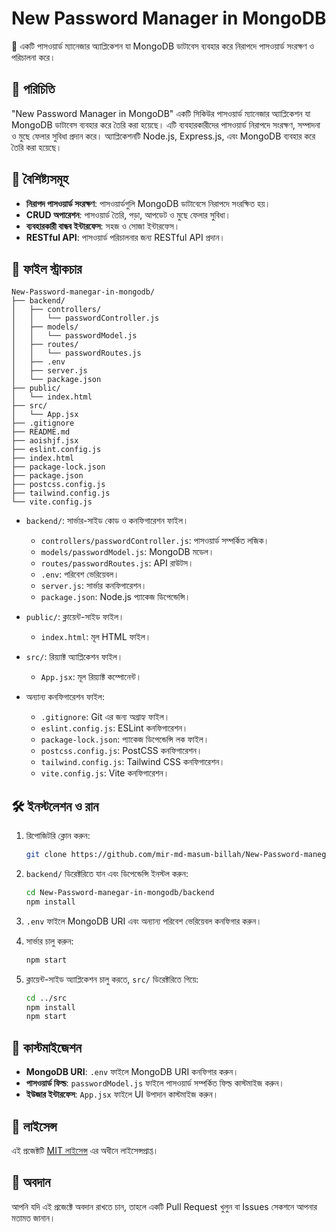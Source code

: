 # New Password Manager in MongoDB

🔐 একটি পাসওয়ার্ড ম্যানেজার অ্যাপ্লিকেশন যা MongoDB ডাটাবেস ব্যবহার করে নিরাপদে পাসওয়ার্ড সংরক্ষণ ও পরিচালনা করে।

## 📌 পরিচিতি

"New Password Manager in MongoDB" একটি সিকিউর পাসওয়ার্ড ম্যানেজার অ্যাপ্লিকেশন যা MongoDB ডাটাবেস ব্যবহার করে তৈরি করা হয়েছে। এটি ব্যবহারকারীদের পাসওয়ার্ড নিরাপদে সংরক্ষণ, সম্পাদনা ও মুছে ফেলার সুবিধা প্রদান করে। অ্যাপ্লিকেশনটি Node.js, Express.js, এবং MongoDB ব্যবহার করে তৈরি করা হয়েছে।

## 🚀 বৈশিষ্ট্যসমূহ

- **নিরাপদ পাসওয়ার্ড সংরক্ষণ**: পাসওয়ার্ডগুলি MongoDB ডাটাবেসে নিরাপদে সংরক্ষিত হয়।
- **CRUD অপারেশন**: পাসওয়ার্ড তৈরি, পড়া, আপডেট ও মুছে ফেলার সুবিধা।
- **ব্যবহারকারী বান্ধব ইন্টারফেস**: সহজ ও সোজা ইন্টারফেস।
- **RESTful API**: পাসওয়ার্ড পরিচালনার জন্য RESTful API প্রদান।

## 📂 ফাইল স্ট্রাকচার

```
New-Password-manegar-in-mongodb/
├── backend/
│   ├── controllers/
│   │   └── passwordController.js
│   ├── models/
│   │   └── passwordModel.js
│   ├── routes/
│   │   └── passwordRoutes.js
│   ├── .env
│   ├── server.js
│   └── package.json
├── public/
│   └── index.html
├── src/
│   └── App.jsx
├── .gitignore
├── README.md
├── aoishjf.jsx
├── eslint.config.js
├── index.html
├── package-lock.json
├── package.json
├── postcss.config.js
├── tailwind.config.js
└── vite.config.js
```

- `backend/`: সার্ভার-সাইড কোড ও কনফিগারেশন ফাইল।
  - `controllers/passwordController.js`: পাসওয়ার্ড সম্পর্কিত লজিক।
  - `models/passwordModel.js`: MongoDB মডেল।
  - `routes/passwordRoutes.js`: API রাউটস।
  - `.env`: পরিবেশ ভেরিয়েবল।
  - `server.js`: সার্ভার কনফিগারেশন।
  - `package.json`: Node.js প্যাকেজ ডিপেন্ডেন্সি।

- `public/`: ক্লায়েন্ট-সাইড ফাইল।
  - `index.html`: মূল HTML ফাইল।

- `src/`: রিয়্যাক্ট অ্যাপ্লিকেশন ফাইল।
  - `App.jsx`: মূল রিয়্যাক্ট কম্পোনেন্ট।

- অন্যান্য কনফিগারেশন ফাইল:
  - `.gitignore`: Git এর জন্য অগ্রাহ্য ফাইল।
  - `eslint.config.js`: ESLint কনফিগারেশন।
  - `package-lock.json`: প্যাকেজ ডিপেন্ডেন্সি লক ফাইল।
  - `postcss.config.js`: PostCSS কনফিগারেশন।
  - `tailwind.config.js`: Tailwind CSS কনফিগারেশন।
  - `vite.config.js`: Vite কনফিগারেশন।

## 🛠️ ইনস্টলেশন ও রান

1. রিপোজিটরি ক্লোন করুন:

   ```bash
   git clone https://github.com/mir-md-masum-billah/New-Password-manegar-in-mongodb.git
   ```

2. `backend/` ডিরেক্টরিতে যান এবং ডিপেন্ডেন্সি ইনস্টল করুন:

   ```bash
   cd New-Password-manegar-in-mongodb/backend
   npm install
   ```

3. `.env` ফাইলে MongoDB URI এবং অন্যান্য পরিবেশ ভেরিয়েবল কনফিগার করুন।

4. সার্ভার চালু করুন:

   ```bash
   npm start
   ```

5. ক্লায়েন্ট-সাইড অ্যাপ্লিকেশন চালু করতে, `src/` ডিরেক্টরিতে গিয়ে:

   ```bash
   cd ../src
   npm install
   npm start
   ```

## 🎨 কাস্টমাইজেশন

- **MongoDB URI**: `.env` ফাইলে MongoDB URI কনফিগার করুন।
- **পাসওয়ার্ড ফিল্ড**: `passwordModel.js` ফাইলে পাসওয়ার্ড সম্পর্কিত ফিল্ড কাস্টমাইজ করুন।
- **ইউজার ইন্টারফেস**: `App.jsx` ফাইলে UI উপাদান কাস্টমাইজ করুন।

## 📄 লাইসেন্স

এই প্রজেক্টটি [MIT লাইসেন্স](https://opensource.org/licenses/MIT) এর অধীনে লাইসেন্সপ্রাপ্ত।

## 📢 অবদান

আপনি যদি এই প্রজেক্টে অবদান রাখতে চান, তাহলে একটি Pull Request খুলুন বা Issues সেকশনে আপনার মতামত জানান।
